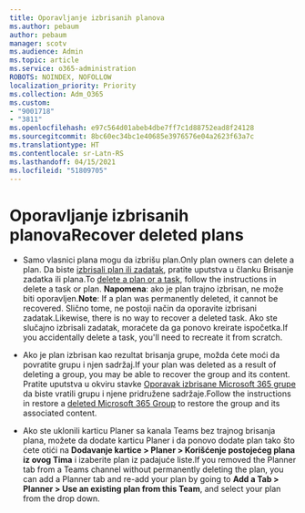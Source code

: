 ```yaml
---
title: Oporavljanje izbrisanih planova
ms.author: pebaum
author: pebaum
manager: scotv
ms.audience: Admin
ms.topic: article
ms.service: o365-administration
ROBOTS: NOINDEX, NOFOLLOW
localization_priority: Priority
ms.collection: Adm_O365
ms.custom:
- "9001718"
- "3811"
ms.openlocfilehash: e97c564d01abeb4dbe7ff7c1d88752ead8f24128
ms.sourcegitcommit: 8bc60ec34bc1e40685e3976576e04a2623f63a7c
ms.translationtype: HT
ms.contentlocale: sr-Latn-RS
ms.lasthandoff: 04/15/2021
ms.locfileid: "51809705"
---
```

# <a name="recover-deleted-plans"></a><span data-ttu-id="d09f9-102">Oporavljanje izbrisanih planova</span><span class="sxs-lookup"><span data-stu-id="d09f9-102">Recover deleted plans</span></span>

- <span data-ttu-id="d09f9-103">Samo vlasnici plana mogu da izbrišu plan.</span><span class="sxs-lookup"><span data-stu-id="d09f9-103">Only plan owners can delete a plan.</span></span> <span data-ttu-id="d09f9-104">Da biste [izbrisali plan ili zadatak](https://support.microsoft.com/office/39e10e78-13f0-446d-94cd-9e562648497a.), pratite uputstva u članku Brisanje zadatka ili plana.</span><span class="sxs-lookup"><span data-stu-id="d09f9-104">To [delete a plan or a task](https://support.microsoft.com/office/39e10e78-13f0-446d-94cd-9e562648497a.), follow the instructions in delete a task or plan.</span></span>  <span data-ttu-id="d09f9-105">**Napomena**: ako je plan trajno izbrisan, ne može biti oporavljen.</span><span class="sxs-lookup"><span data-stu-id="d09f9-105">**Note**: If a plan was permanently deleted, it cannot be recovered.</span></span> <span data-ttu-id="d09f9-106">Slično tome, ne postoji način da oporavite izbrisani zadatak.</span><span class="sxs-lookup"><span data-stu-id="d09f9-106">Likewise, there is no way to recover a deleted task.</span></span> <span data-ttu-id="d09f9-107">Ako ste slučajno izbrisali zadatak, moraćete da ga ponovo kreirate ispočetka.</span><span class="sxs-lookup"><span data-stu-id="d09f9-107">If you accidentally delete a task, you'll need to recreate it from scratch.</span></span>

- <span data-ttu-id="d09f9-108">Ako je plan izbrisan kao rezultat brisanja grupe, možda ćete moći da povratite grupu i njen sadržaj.</span><span class="sxs-lookup"><span data-stu-id="d09f9-108">If your plan was deleted as a result of deleting a group, you may be able to recover the group and its content.</span></span> <span data-ttu-id="d09f9-109">Pratite uputstva u okviru stavke [Oporavak izbrisane Microsoft 365 grupe](https://docs.microsoft.com/microsoft-365/admin/create-groups/restore-deleted-group?view=o365-worldwide) da biste vratili grupu i njene pridružene sadržaje.</span><span class="sxs-lookup"><span data-stu-id="d09f9-109">Follow the instructions in restore a [deleted Microsoft 365 Group](https://docs.microsoft.com/microsoft-365/admin/create-groups/restore-deleted-group?view=o365-worldwide) to restore the group and its associated content.</span></span>

- <span data-ttu-id="d09f9-110">Ako ste uklonili karticu Planer sa kanala Teams bez trajnog brisanja plana, možete da dodate karticu Planer i da ponovo dodate plan tako što ćete otići na **Dodavanje kartice > Planer > Korišćenje postojećeg plana iz ovog Tima** i izaberite plan iz padajuće liste.</span><span class="sxs-lookup"><span data-stu-id="d09f9-110">If you removed the Planner tab from a Teams channel without permanently deleting the plan, you can add a Planner tab and re-add your plan by going to **Add a Tab > Planner > Use an existing plan from this Team**, and select your plan from the drop down.</span></span>
